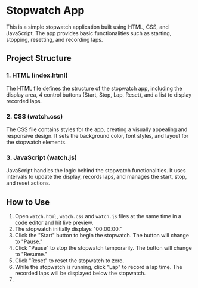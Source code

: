 # Stopwatch App

This is a simple stopwatch application built using HTML, CSS, and JavaScript. The app provides basic functionalities such as starting, stopping, resetting, and recording laps.

## Project Structure

### 1. HTML (index.html)

The HTML file defines the structure of the stopwatch app, including the display area, 4 control buttons (Start, Stop, Lap, Reset), and a list to display recorded laps.

### 2. CSS (watch.css)

The CSS file contains styles for the app, creating a visually appealing and responsive design. It sets the background color, font styles, and layout for the stopwatch elements.

### 3. JavaScript (watch.js)

JavaScript handles the logic behind the stopwatch functionalities. It uses intervals to update the display, records laps, and manages the start, stop, and reset actions.

## How to Use

1. Open `watch.html`, `watch.css` and `watch.js` files at the same time in a code editor and hit live preview.
2. The stopwatch initially displays "00:00:00."
3. Click the "Start" button to begin the stopwatch. The button will change to "Pause."
4. Click "Pause" to stop the stopwatch temporarily. The button will change to "Resume."
5. Click "Reset" to reset the stopwatch to zero.
6. While the stopwatch is running, click "Lap" to record a lap time. The recorded laps will be displayed below the stopwatch.
7. 


